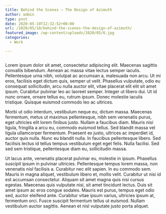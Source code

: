 ```yaml
---
title: Behind the Scenes – The Design of Azimuth
author: admin
type: post
date: 2020-05-10T12:32:52+00:00
url: /2020/05/10/behind-the-scenes-the-design-of-azimuth/
featured_image: /wp-content/uploads/2020/05/6.jpg
categories:
  - Work

---
```

<figure class="wp-block-image size-large"><img src="http://localhost:8888/wordpress/wp-content/uploads/2020/05/6-1024x742.jpg" alt="" class="wp-image-52" srcset="http://localhost:8888/wordpress/wp-content/uploads/2020/05/6-1024x742.jpg 1024w, http://localhost:8888/wordpress/wp-content/uploads/2020/05/6-300x217.jpg 300w, http://localhost:8888/wordpress/wp-content/uploads/2020/05/6-768x556.jpg 768w, http://localhost:8888/wordpress/wp-content/uploads/2020/05/6.jpg 1280w" sizes="(max-width: 1024px) 100vw, 1024px" /></figure> 

Lorem ipsum dolor sit amet, consectetur adipiscing elit. Maecenas sagittis convallis bibendum. Aenean ac massa vitae lectus semper iaculis. Pellentesque urna nibh, volutpat ac accumsan a, malesuada non arcu. Ut mi eros, facilisis eget dictum quis, semper ut velit. Phasellus vulputate, odio eu consequat sollicitudin, arcu nulla auctor elit, vitae placerat elit elit sit amet ipsum. Curabitur pulvinar leo ac laoreet semper. Integer ut libero dui. Ut id nunc ornare, ornare tellus eu, rutrum ipsum. Donec molestie iaculis tristique. Quisque euismod commodo leo ac ultrices.

Morbi ut odio interdum, vestibulum neque eu, dictum massa. Maecenas fermentum, metus ut maximus pellentesque, nibh sem venenatis purus, eget ultricies elit lorem finibus justo. Nullam a faucibus diam. Mauris nisi ligula, fringilla a arcu eu, commodo euismod tellus. Sed blandit massa vel ligula ullamcorper fermentum. Praesent ex justo, ultrices ac imperdiet id, auctor quis nulla. Nunc eu blandit nulla. In faucibus pellentesque libero. Sed facilisis lectus id tellus tempus vestibulum eget eget felis. Nulla facilisi. Sed sed sem tristique, pellentesque diam eu, sollicitudin massa.

Ut lacus ante, venenatis placerat pulvinar eu, molestie in ipsum. Phasellus suscipit ipsum in pulvinar ultricies. Pellentesque tempus lorem massa, non venenatis nisl facilisis a. Curabitur nec elit sapien. In eu commodo sem. Mauris in magna aliquet, vestibulum libero et, mollis velit. Curabitur ut nisi id est accumsan consectetur. Aliquam sit amet magna quis nisi cursus egestas. Maecenas quis vulputate nisi, sit amet tincidunt lectus. Duis sit amet ipsum ac eros congue sodales. Mauris est purus, tempus eget odio sed, auctor eleifend ante. Curabitur vitae ipsum varius, ultricies ipsum at, fermentum orci. Fusce suscipit fermentum tellus ut euismod. Nullam vestibulum auctor sagittis. Aenean et nisl vulputate justo porta aliquet.